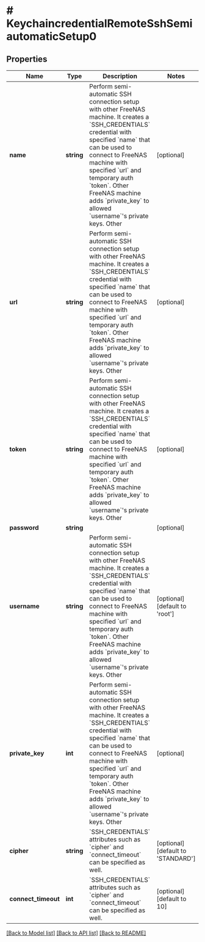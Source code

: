 # # KeychaincredentialRemoteSshSemiautomaticSetup0

## Properties

Name | Type | Description | Notes
------------ | ------------- | ------------- | -------------
**name** | **string** | Perform semi-automatic SSH connection setup with other FreeNAS machine. It creates a &#x60;SSH_CREDENTIALS&#x60; credential with specified &#x60;name&#x60; that can be used to connect to FreeNAS machine with specified &#x60;url&#x60; and temporary auth &#x60;token&#x60;. Other FreeNAS machine adds &#x60;private_key&#x60; to allowed &#x60;username&#x60;&#39;s private keys. Other | [optional]
**url** | **string** | Perform semi-automatic SSH connection setup with other FreeNAS machine. It creates a &#x60;SSH_CREDENTIALS&#x60; credential with specified &#x60;name&#x60; that can be used to connect to FreeNAS machine with specified &#x60;url&#x60; and temporary auth &#x60;token&#x60;. Other FreeNAS machine adds &#x60;private_key&#x60; to allowed &#x60;username&#x60;&#39;s private keys. Other | [optional]
**token** | **string** | Perform semi-automatic SSH connection setup with other FreeNAS machine. It creates a &#x60;SSH_CREDENTIALS&#x60; credential with specified &#x60;name&#x60; that can be used to connect to FreeNAS machine with specified &#x60;url&#x60; and temporary auth &#x60;token&#x60;. Other FreeNAS machine adds &#x60;private_key&#x60; to allowed &#x60;username&#x60;&#39;s private keys. Other | [optional]
**password** | **string** |  | [optional]
**username** | **string** | Perform semi-automatic SSH connection setup with other FreeNAS machine. It creates a &#x60;SSH_CREDENTIALS&#x60; credential with specified &#x60;name&#x60; that can be used to connect to FreeNAS machine with specified &#x60;url&#x60; and temporary auth &#x60;token&#x60;. Other FreeNAS machine adds &#x60;private_key&#x60; to allowed &#x60;username&#x60;&#39;s private keys. Other | [optional] [default to 'root']
**private_key** | **int** | Perform semi-automatic SSH connection setup with other FreeNAS machine. It creates a &#x60;SSH_CREDENTIALS&#x60; credential with specified &#x60;name&#x60; that can be used to connect to FreeNAS machine with specified &#x60;url&#x60; and temporary auth &#x60;token&#x60;. Other FreeNAS machine adds &#x60;private_key&#x60; to allowed &#x60;username&#x60;&#39;s private keys. Other | [optional]
**cipher** | **string** | &#x60;SSH_CREDENTIALS&#x60; attributes such as &#x60;cipher&#x60; and &#x60;connect_timeout&#x60; can be specified as well. | [optional] [default to 'STANDARD']
**connect_timeout** | **int** | &#x60;SSH_CREDENTIALS&#x60; attributes such as &#x60;cipher&#x60; and &#x60;connect_timeout&#x60; can be specified as well. | [optional] [default to 10]

[[Back to Model list]](../../README.md#models) [[Back to API list]](../../README.md#endpoints) [[Back to README]](../../README.md)
